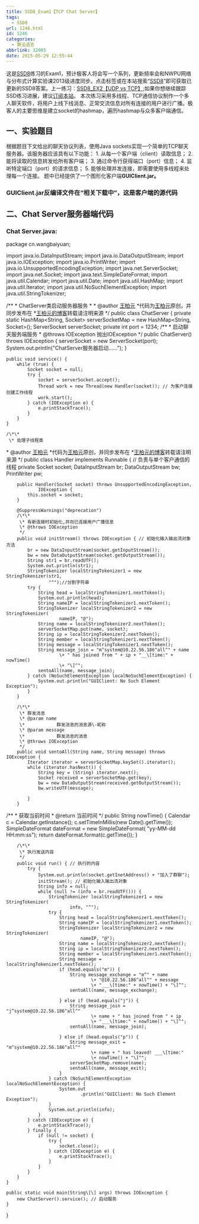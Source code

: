 ```yaml
---
title: SSD8_Exam1【TCP Chat Server】
tags:
  - SSD8
url: 1246.html
id: 1246
categories:
  - 算法语言
abbrlink: 32005
date: 2015-05-29 12:55:44
---
```


这是[SSD8](http://wangbaiyuan.cn/tag/ssd8 "查看更多关于 SSD8 的文章")练习的Exam1，预计极客人将会写一个系列，更新频率会和NWPU网络与分布式计算实验课2013级进度同步。点击标签或在本站搜索“[SSD8](http://wangbaiyuan.cn/tag/ssd8 "查看更多关于 SSD8 的文章")”即可获取已更新的SSD8答案。上一练习：[SSD8_EX2【UDP vs TCP】](http://wangbaiyuan.cn/ssd8-ex2-udp-vs-tcp.html);如果你想继续跟踪SSD练习进展，建议[订阅本站](http://wangbaiyuan.cn/newsletter?action=subscribe)。 本次练习采用多线程、TCP通信协议制作一个多人聊天软件，将用户上线下线消息、正常交流信息对所有连接的用户进行广播。极客人的主要思维是建立socket的hashmap，遍历hashmap与众多客户端通信。

一、实验题目
------

根据题目下文给出的聊天协议列表，使用Java sockets实现一个简单的TCP聊天服务器。该服务器应该具有以下功能： 1. 从每一个客户端（client）读取信息； 2. 能将读取的信息转发给所有客户端； 3. 通过命令行获得端口（port）信息； 4. 监听特定端口（port）的请求信息； 5. 能够处理并发连接，即需要使用多线程来处理每一个连接。 题中已经提供了一个图形化客户端**GUIClient.jar。**

### **GUIClient.jar反编译文件在“相关下载中”，这是客户端的源代码**

二、Chat Server服务器端代码
-------------------

### Chat Server.java:

package cn.wangbaiyuan;

import java.io.DataInputStream;
import java.io.DataOutputStream;
import java.io.IOException;
import java.io.PrintWriter;
import java.io.UnsupportedEncodingException;
import java.net.ServerSocket;
import java.net.Socket;
import java.text.SimpleDateFormat;
import java.util.Calendar;
import java.util.Date;
import java.util.HashMap;
import java.util.Iterator;
import java.util.NoSuchElementException;
import java.util.StringTokenizer;

/\*\*
 \* ChatServer类启动服务器服务
 \* 
 \* @author <a href="http://wangbaiyuan">王柏元</a>
 *代码为<a href="http://wangbaiyuan">王柏元</a>原创，并同步发布在
 *<a href="http://wangbaiyuan.cn/ssd8-exam1%e3%80%90tcp-chat-server%e3%80%91.html">王柏元的博客</a>转载请注明来源
 */
public class ChatServer {
	private static HashMap<String, Socket> serverSocketMap = new HashMap<String, Socket>();
	ServerSocket serverSocket;
	private int port = 1234;
/\*\*
 \* 启动聊天服务端服务
 \* @throws IOException 抛出IOException
 */
	public ChatServer() throws IOException {
		serverSocket = new ServerSocket(port);
		System.out.println("ChatServer服务器启动……");
	}

	public void service() {
		while (true) {
			Socket socket = null;
			try {
				socket = serverSocket.accept();
				Thread work = new Thread(new Handler(socket)); // 为客户连接创建工作线程
				work.start();
			} catch (IOException e) {
				e.printStackTrace();
			}
		}
	}

	/\*\*
	 \* 处理子线程类
 \* @author <a href="http://wangbaiyuan">王柏元</a>
 *代码为<a href="http://wangbaiyuan">王柏元</a>原创，并同步发布在
 *<a href="http://wangbaiyuan.cn/ssd8-exam1%e3%80%90tcp-chat-server%e3%80%91.html">王柏元的博客</a>转载请注明来源
 */
	public class Handler implements Runnable { // 负责与单个客户通信的线程
		private Socket socket;
		DataInputStream br;
		DataOutputStream bw;
		PrintWriter pw;

		public Handler(Socket socket) throws UnsupportedEncodingException,
				IOException {
			this.socket = socket;
		}

		@SuppressWarnings("deprecation")
		/\*\*
		 \* 有新连接时初始化,并向已连接用户广播信息
		 \* @throws IOException
		 */
		public void initStream() throws IOException { // 初始化输入输出流对象方法
			br = new DataInputStream(socket.getInputStream());
			bw = new DataOutputStream(socket.getOutputStream());
			String str1 = br.readUTF();
			System.out.println(str1);
			StringTokenizer localStringTokenizer1 = new StringTokenizer(str1,
					"^");//分割字符串
			try {
				String head = localStringTokenizer1.nextToken();
				System.out.println(head);
				String nameIP = localStringTokenizer1.nextToken();
				StringTokenizer localStringTokenizer2 = new StringTokenizer(
						nameIP, "@");
				String name = localStringTokenizer2.nextToken();
				serverSocketMap.put(name, socket);
				String ip = localStringTokenizer2.nextToken();
				String member = localStringTokenizer1.nextToken();
				String message = localStringTokenizer1.nextToken();
				String message_join = "m^system@10.22.56.186^all^" + name
						\+ " has joined from " + ip + "__\[time:" + nowTime()
						\+ "\]^";
				sentoAll(name, message_join);
			} catch (NoSuchElementException localNoSuchElementException) {
				System.out.println("GUIClient: No Such Element Exception");
			}
		}

		/\*\*
		 \* 群发消息
		 \* @param name
		 \*            群发消息的消息源\-昵称
		 \* @param message
		 \*            群发消息的消息
		 \* @throws IOException
		 */
		public void sentoAll(String name, String message) throws IOException {
			Iterator iterator = serverSocketMap.keySet().iterator();
			while (iterator.hasNext()) {
				String key = (String) iterator.next();
				Socket received = serverSocketMap.get(key);
				bw = new DataOutputStream(received.getOutputStream());
				bw.writeUTF(message);

			}
		}
/\*\*
 \* 获取当前时间
 \* @return 当前时间
 */
		public String nowTime() {
			Calendar c = Calendar.getInstance();
			c.setTimeInMillis(new Date().getTime());
			SimpleDateFormat dateFormat = new SimpleDateFormat(
					"yy-MM-dd HH:mm:ss");
			return dateFormat.format(c.getTime());
		}

		/\*\*
		 \* 执行发送内容
		 */
		public void run() { // 执行的内容
			try {
				System.out.println(socket.getInetAddress() + "加入了群聊");
				initStream(); // 初始化输入输出流对象
				String info = null;
				while (null != (info = br.readUTF())) {
					StringTokenizer localStringTokenizer1 = new StringTokenizer(
							info, "^");
					try {
						String head = localStringTokenizer1.nextToken();
						String nameIP = localStringTokenizer1.nextToken();
						StringTokenizer localStringTokenizer2 = new StringTokenizer(
								nameIP, "@");
						String name = localStringTokenizer2.nextToken();
						String ip = localStringTokenizer2.nextToken();
						String member = localStringTokenizer1.nextToken();
						String message = localStringTokenizer1.nextToken();
						if (head.equals("m")) {
							String message_exchange = "m^" + name
									\+ "@10.22.56.186^all^" + message
									\+ "___\[time:" + nowTime() + "\]^";
							sentoAll(name, message_exchange);

						} else if (head.equals("j")) {
							String message_join = "j^system@10.22.56.186^all^"
									\+ name + " has joined from " + ip
									\+ "___\[time:" + nowTime() + "\]^";
							sentoAll(name, message_join);

						} else if (head.equals("p")) {
							String message_exit = "m^system@10.22.56.186^all^"
									\+ name + " has leaved! ___\[time:"
									\+ nowTime() + "\]^";
							serverSocketMap.remove(name);
							sentoAll(name, message_exit);
						}
					} catch (NoSuchElementException localNoSuchElementException) {
						System.out
								.println("GUIClient: No Such Element Exception");
					}
					System.out.println(info);
				}
			} catch (IOException e) {
				e.printStackTrace();
			} finally {
				if (null != socket) {
					try {
						socket.close();
					} catch (IOException e) {
						e.printStackTrace();
					}
				}
			}
		}
	}

	public static void main(String\[\] args) throws IOException {
		new ChatServer().service(); // 启动服务
	}
}